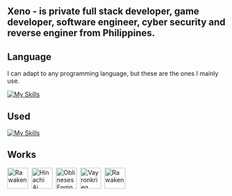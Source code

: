 <!--
**XenoCX/XenoCX** is a ✨ _special_ ✨ repository because its `README.md` (this file) appears on your GitHub profile.

Here are some ideas to get you started:

- 🔭 I’m currently working on ...
- 🌱 I’m currently learning ...
- 👯 I’m looking to collaborate on ...
- 🤔 I’m looking for help with ...
- 💬 Ask me about ...
- 📫 How to reach me: ...
- 😄 Pronouns: ...
- ⚡ Fun fact: ...
-->

## Xeno - is private full stack developer, game developer, software engineer, cyber security and reverse enginer from Philippines.

## Language
I can adapt to any programming language, but these are the ones I mainly use.

[![My Skills](https://skillicons.dev/icons?i=cs,java,py,html,cpp)](https://skillicons.dev)

## Used
[![My Skills](https://skillicons.dev/icons?i=unity,visualstudio,blender,vscode,eclipse,wordpress)](https://skillicons.dev)

## Works
<a href="https://xeno-gen-projects.itch.io/universation" target="_blank"> <img src="https://img.itch.zone/aW1nLzEzMzY1Mzk2LnBuZw==/original/WF14wR.png" alt="Rawaken" style="width:48px;height:48px;" title="Universation"></a>&nbsp;
<a href="https://xeno-gen-projects.gitbook.io/hinachi-ai/" target="_blank"> <img src="https://img.itch.zone/aW1nLzEwNjE1Nzc3LnBuZw==/original/10QTRA.png" alt="Hinachi Ai" style="width:48px;height:48px;" title="Hinachi Ai"></a>&nbsp;
<a href="https://xeno-gen-projects.gitbook.io/oblinesis-engine/" target="_blank"> <img src="https://img.itch.zone/aW1nLzEzMzcxMjUwLnBuZw==/original/4i3Xjp.png" alt="Oblineses Engine" style="width:48px;height:48px;" title="Oblineses Engine"></a>&nbsp;
<a href="https://xeno-gen-projects.gitbook.io/vayronkrieg/" target="_blank"> <img src="https://img.itch.zone/aW1nLzEwMjAyMjk5LnBuZw==/original/x9Bdi6.png" alt="Vayronkrieg" style="width:48px;height:48px;" title="Varonkrieg"></a>&nbsp;
<a href="https://xeno-gen-projects.itch.io/rawaken" target="_blank"> <img src="https://img.itch.zone/aW1nLzgxMDQzOTMucG5n/original/e61jPK.png" alt="Rawaken" style="width:48px;height:48px;" title="Rawaken"></a>&nbsp;&nbsp;
